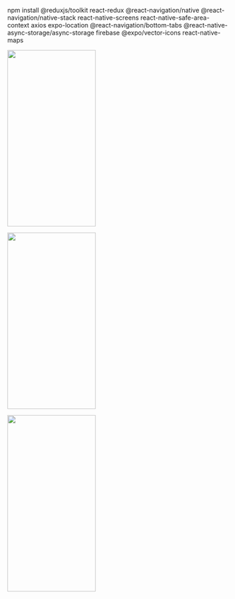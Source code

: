 npm install @reduxjs/toolkit react-redux @react-navigation/native @react-navigation/native-stack react-native-screens react-native-safe-area-context axios expo-location @react-navigation/bottom-tabs @react-native-async-storage/async-storage firebase @expo/vector-icons react-native-maps





<img src="https://github.com/kamildegerliyurt/FoodAppProject/assets/139812195/dbf18bbb-c867-4661-a77f-6a375cb12d9b" width="200" height="400" />

<Text>    </Text>
<img src="https://github.com/kamildegerliyurt/FoodAppProject/assets/139812195/6285601c-18cc-4f07-a9f1-30d5e212eefc" width="200" height="400" />


<img src="https://github.com/kamildegerliyurt/FoodAppProject/assets/139812195/99a0be13-0bd2-4d11-a7c9-e70d14139233" width="200" height="400" />
